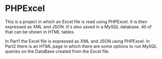 # PHPExcel
This is a project in which an Excel file is read using PHPExcel. It is then expressed as XML and JSON. It's also saved in a MySQL database. All of that can be shown in HTML tables.


In Part1 the Excel file is expressed as XML and JSON using PHPExcel.
In Part2 there is an HTML page in which there are some options to run MySQL queries on the DataBase created from the Excel file.
